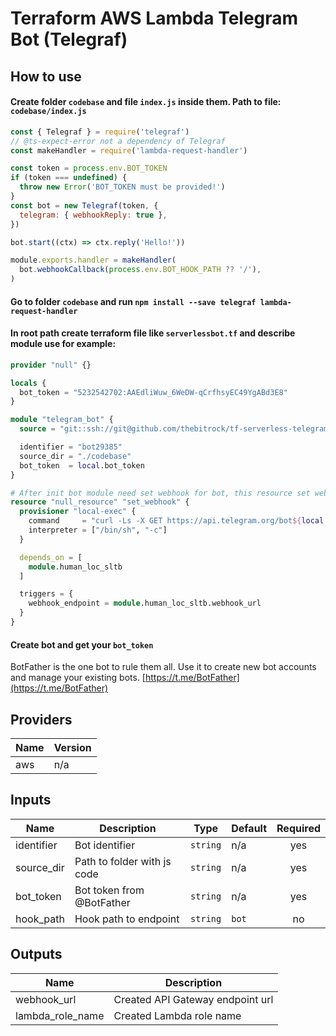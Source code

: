 # Terraform AWS Lambda Telegram Bot (Telegraf)
## How to use

#### Create folder `codebase` and file `index.js` inside them. Path to file: `codebase/index.js`
```js
const { Telegraf } = require('telegraf')
// @ts-expect-error not a dependency of Telegraf
const makeHandler = require('lambda-request-handler')

const token = process.env.BOT_TOKEN
if (token === undefined) {
  throw new Error('BOT_TOKEN must be provided!')
}
const bot = new Telegraf(token, {
  telegram: { webhookReply: true },
})

bot.start((ctx) => ctx.reply('Hello!'))

module.exports.handler = makeHandler(
  bot.webhookCallback(process.env.BOT_HOOK_PATH ?? '/'),
)
```
#### Go to folder `codebase` and run `npm install --save telegraf lambda-request-handler`
#### In root path create terraform file like `serverlessbot.tf` and describe module use for example:
```tf
provider "null" {}

locals {
  bot_token = "5232542702:AAEdliWuw_6WeDW-qCrfhsyEC49YgABd3E8"
}

module "telegram_bot" {
  source = "git::ssh://git@github.com/thebitrock/tf-serverless-telegram-bot.git"

  identifier = "bot29385"
  source_dir = "./codebase"
  bot_token  = local.bot_token
}

# After init bot module need set webhook for bot, this resource set webhook automatically after bot was created
resource "null_resource" "set_webhook" {
  provisioner "local-exec" {
    command     = "curl -Ls -X GET https://api.telegram.org/bot${local.bot_token}/setWebHook?url=${module.human_loc_sltb.webhook_url}"
    interpreter = ["/bin/sh", "-c"]
  }

  depends_on = [
    module.human_loc_sltb
  ]

  triggers = {
    webhook_endpoint = module.human_loc_sltb.webhook_url
  }
}
```
#### Create bot and get your `bot_token` 
BotFather is the one bot to rule them all. 
Use it to create new bot accounts and manage your existing bots. 
[https://t.me/BotFather](https://t.me/BotFather)


<!-- BEGINNING OF PRE-COMMIT-TERRAFORM DOCS HOOK -->
## Providers

| Name | Version |
|------|---------|
| aws | n/a |

## Inputs

| Name | Description | Type | Default | Required |
|------|-------------|------|---------|:-----:|
| identifier | Bot identifier | `string` | n/a | yes |
| source\_dir | Path to folder with js code | `string` | n/a | yes |
| bot\_token | Bot token from @BotFather | `string` | n/a | yes |
| hook\_path | Hook path to endpoint | `string` | `bot` | no |

## Outputs

| Name | Description |
|------|-------------|
| webhook\_url | Created API Gateway endpoint url |
| lambda\_role\_name | Created Lambda role name |
